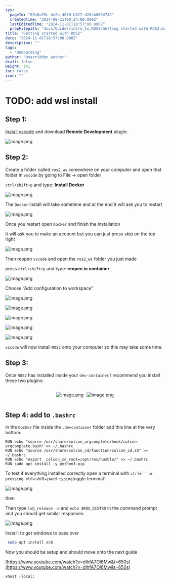 ```yaml
---
sys:
  pageId: "89e0a78c-4e2b-4070-b327-d28cb0694742"
  createdTime: "2024-08-21T00:24:00.000Z"
  lastEditedTime: "2024-11-01T18:57:00.000Z"
  propFilepath: "docs/Guides/intro_to_ROS2/Getting started with ROS2.md"
title: "Getting started with ROS2"
date: "2024-11-01T18:57:00.000Z"
description: ""
tags:
  - "Onboarding"
author: "Overridden author"
draft: false
weight: 141
toc: false
icon: ""
---
```


# TODO: add wsl install

## Step 1:

[Install vscode](https://code.visualstudio.com/download) and download **Remote Development** plugin:

![image.png](https://prod-files-secure.s3.us-west-2.amazonaws.com/d518164a-d88e-44d1-a4ee-3adb3bd8bce0/efb52993-1881-4a40-b95e-6f020334f022/image.png?X-Amz-Algorithm=AWS4-HMAC-SHA256&X-Amz-Content-Sha256=UNSIGNED-PAYLOAD&X-Amz-Credential=ASIAZI2LB466ZIE2MFB4%2F20250419%2Fus-west-2%2Fs3%2Faws4_request&X-Amz-Date=20250419T070728Z&X-Amz-Expires=3600&X-Amz-Security-Token=IQoJb3JpZ2luX2VjEP7%2F%2F%2F%2F%2F%2F%2F%2F%2F%2FwEaCXVzLXdlc3QtMiJHMEUCIQCjUvcLpWcC2THXlBrNwW9J4o%2FbpMFcsTm%2B6KnHh2aBGQIgbJ9RyEsEYjmFPeDfE9iG4DhZFgppW3uenkgsFPMpvWgqiAQIh%2F%2F%2F%2F%2F%2F%2F%2F%2F%2F%2FARAAGgw2Mzc0MjMxODM4MDUiDL7KuCHneMAidwOmlSrcA%2FHwUeg3QvF8mZdqwTu18P%2B7ggQDXM5gLer1965z%2FRfWFhdnto6FWLYTNSVKTQBbzb5CBCZqK6hpDE0QBm2YkZRkeQ1r8YiL5c%2Ba9Cv719DvSScUUwin8f0ePeBC6L%2BbHelCwpTr3LLbZZU6nlGmtIRbHkahWr%2FMfFiDVuuaIbyY%2FTBrE8r2e1PWya8f7fF85lovW59k0JVLcV98SLEbgVuVw3jE9qWqIsGo378M6kZKtz%2BaP988JRcgS1WGJxMshcY6dAKfu2%2B56CMDaR8kjosvSTF%2BnWuaztM%2FNEdZd%2FFSyELkYo1FeBwPME8NKQFM6Za83z%2FBHmzcO8P7ZsrjevBd4LIyFHC5hPaMh83NgDRZux1yOHFRcvf%2Bn5YhTnxyiQwJADvZdyXjl7dSaqJ0zGxMV4qKa5q%2BIHB0dadUf8KgHmBhusdwXkgelWa%2BoNMUq71cqPqntDWPNN%2FwvJ%2FK9IU93ySqQ04trl3HRJcmXoqHe8ACFdnyP7nOjUX3kUVsgjsUf3YnG5Vxk5x4xIsspe%2Bs%2FGDOeAmQbUkVNyuVxxFT0JEusxls1EunQTYdqdysl4L163RQi3X8NohrRDF5oIRfw%2BdJC%2B3TEKZq%2BL3FO167%2B2k7Lndqr9fhQhSHMJv8jMAGOqUBzkoEKECpqV0D5Mh5Q1VjpL878oW5orppkbHcPlH%2FQr81qUvPsCy%2BjSc5MVlj%2B2tIm3Kqnvug%2FTkMhcYInzTF2NfB8ZikxAo%2B4UcDYrTJCL%2BaPmYPqx0QCZa5Lk9df6eiku6LfrsqzAQl7ob7NzfX0%2FjRJ6qybop09t3ler62YEqKoo5%2BMzSrR7EjR3hd1IcBOClhfyg%2By6ALMf1vTJnpYlZpF03s&X-Amz-Signature=9b6a391bfc497791dcc81eec3a1a7d074baf278b95173a82ef305df5c555e1ba&X-Amz-SignedHeaders=host&x-id=GetObject)

## Step 2:

Create a folder called `ros2_ws` somewhere on your computer and open that folder in `vscode` by going to File → open folder 

`ctrl+shift+p` and type: **Install Docker**

![image.png](https://prod-files-secure.s3.us-west-2.amazonaws.com/d518164a-d88e-44d1-a4ee-3adb3bd8bce0/2269dc0e-1cd5-47ff-bceb-c04ad9b2eab0/image.png?X-Amz-Algorithm=AWS4-HMAC-SHA256&X-Amz-Content-Sha256=UNSIGNED-PAYLOAD&X-Amz-Credential=ASIAZI2LB466ZIE2MFB4%2F20250419%2Fus-west-2%2Fs3%2Faws4_request&X-Amz-Date=20250419T070728Z&X-Amz-Expires=3600&X-Amz-Security-Token=IQoJb3JpZ2luX2VjEP7%2F%2F%2F%2F%2F%2F%2F%2F%2F%2FwEaCXVzLXdlc3QtMiJHMEUCIQCjUvcLpWcC2THXlBrNwW9J4o%2FbpMFcsTm%2B6KnHh2aBGQIgbJ9RyEsEYjmFPeDfE9iG4DhZFgppW3uenkgsFPMpvWgqiAQIh%2F%2F%2F%2F%2F%2F%2F%2F%2F%2F%2FARAAGgw2Mzc0MjMxODM4MDUiDL7KuCHneMAidwOmlSrcA%2FHwUeg3QvF8mZdqwTu18P%2B7ggQDXM5gLer1965z%2FRfWFhdnto6FWLYTNSVKTQBbzb5CBCZqK6hpDE0QBm2YkZRkeQ1r8YiL5c%2Ba9Cv719DvSScUUwin8f0ePeBC6L%2BbHelCwpTr3LLbZZU6nlGmtIRbHkahWr%2FMfFiDVuuaIbyY%2FTBrE8r2e1PWya8f7fF85lovW59k0JVLcV98SLEbgVuVw3jE9qWqIsGo378M6kZKtz%2BaP988JRcgS1WGJxMshcY6dAKfu2%2B56CMDaR8kjosvSTF%2BnWuaztM%2FNEdZd%2FFSyELkYo1FeBwPME8NKQFM6Za83z%2FBHmzcO8P7ZsrjevBd4LIyFHC5hPaMh83NgDRZux1yOHFRcvf%2Bn5YhTnxyiQwJADvZdyXjl7dSaqJ0zGxMV4qKa5q%2BIHB0dadUf8KgHmBhusdwXkgelWa%2BoNMUq71cqPqntDWPNN%2FwvJ%2FK9IU93ySqQ04trl3HRJcmXoqHe8ACFdnyP7nOjUX3kUVsgjsUf3YnG5Vxk5x4xIsspe%2Bs%2FGDOeAmQbUkVNyuVxxFT0JEusxls1EunQTYdqdysl4L163RQi3X8NohrRDF5oIRfw%2BdJC%2B3TEKZq%2BL3FO167%2B2k7Lndqr9fhQhSHMJv8jMAGOqUBzkoEKECpqV0D5Mh5Q1VjpL878oW5orppkbHcPlH%2FQr81qUvPsCy%2BjSc5MVlj%2B2tIm3Kqnvug%2FTkMhcYInzTF2NfB8ZikxAo%2B4UcDYrTJCL%2BaPmYPqx0QCZa5Lk9df6eiku6LfrsqzAQl7ob7NzfX0%2FjRJ6qybop09t3ler62YEqKoo5%2BMzSrR7EjR3hd1IcBOClhfyg%2By6ALMf1vTJnpYlZpF03s&X-Amz-Signature=5e8090a30b9720b38e186afd07d219894761acefe0573aa615cad5564b42e88b&X-Amz-SignedHeaders=host&x-id=GetObject)

The `Docker` install will take sometime and at the end it will ask you to restart

![image.png](https://prod-files-secure.s3.us-west-2.amazonaws.com/d518164a-d88e-44d1-a4ee-3adb3bd8bce0/ed233f78-be33-4b1f-b89c-9c346c0e961e/image.png?X-Amz-Algorithm=AWS4-HMAC-SHA256&X-Amz-Content-Sha256=UNSIGNED-PAYLOAD&X-Amz-Credential=ASIAZI2LB466ZIE2MFB4%2F20250419%2Fus-west-2%2Fs3%2Faws4_request&X-Amz-Date=20250419T070728Z&X-Amz-Expires=3600&X-Amz-Security-Token=IQoJb3JpZ2luX2VjEP7%2F%2F%2F%2F%2F%2F%2F%2F%2F%2FwEaCXVzLXdlc3QtMiJHMEUCIQCjUvcLpWcC2THXlBrNwW9J4o%2FbpMFcsTm%2B6KnHh2aBGQIgbJ9RyEsEYjmFPeDfE9iG4DhZFgppW3uenkgsFPMpvWgqiAQIh%2F%2F%2F%2F%2F%2F%2F%2F%2F%2F%2FARAAGgw2Mzc0MjMxODM4MDUiDL7KuCHneMAidwOmlSrcA%2FHwUeg3QvF8mZdqwTu18P%2B7ggQDXM5gLer1965z%2FRfWFhdnto6FWLYTNSVKTQBbzb5CBCZqK6hpDE0QBm2YkZRkeQ1r8YiL5c%2Ba9Cv719DvSScUUwin8f0ePeBC6L%2BbHelCwpTr3LLbZZU6nlGmtIRbHkahWr%2FMfFiDVuuaIbyY%2FTBrE8r2e1PWya8f7fF85lovW59k0JVLcV98SLEbgVuVw3jE9qWqIsGo378M6kZKtz%2BaP988JRcgS1WGJxMshcY6dAKfu2%2B56CMDaR8kjosvSTF%2BnWuaztM%2FNEdZd%2FFSyELkYo1FeBwPME8NKQFM6Za83z%2FBHmzcO8P7ZsrjevBd4LIyFHC5hPaMh83NgDRZux1yOHFRcvf%2Bn5YhTnxyiQwJADvZdyXjl7dSaqJ0zGxMV4qKa5q%2BIHB0dadUf8KgHmBhusdwXkgelWa%2BoNMUq71cqPqntDWPNN%2FwvJ%2FK9IU93ySqQ04trl3HRJcmXoqHe8ACFdnyP7nOjUX3kUVsgjsUf3YnG5Vxk5x4xIsspe%2Bs%2FGDOeAmQbUkVNyuVxxFT0JEusxls1EunQTYdqdysl4L163RQi3X8NohrRDF5oIRfw%2BdJC%2B3TEKZq%2BL3FO167%2B2k7Lndqr9fhQhSHMJv8jMAGOqUBzkoEKECpqV0D5Mh5Q1VjpL878oW5orppkbHcPlH%2FQr81qUvPsCy%2BjSc5MVlj%2B2tIm3Kqnvug%2FTkMhcYInzTF2NfB8ZikxAo%2B4UcDYrTJCL%2BaPmYPqx0QCZa5Lk9df6eiku6LfrsqzAQl7ob7NzfX0%2FjRJ6qybop09t3ler62YEqKoo5%2BMzSrR7EjR3hd1IcBOClhfyg%2By6ALMf1vTJnpYlZpF03s&X-Amz-Signature=369c6b7601a9a76d03c84fe56ef8672eb652f3402a832fb4546899f83c91987e&X-Amz-SignedHeaders=host&x-id=GetObject)

Once you restart open `Docker` and finish the installation

It will ask you to make an account but you can just press skip on the top right

![image.png](https://prod-files-secure.s3.us-west-2.amazonaws.com/d518164a-d88e-44d1-a4ee-3adb3bd8bce0/21010ad9-1659-4fd9-9f59-9932a09b2a3d/image.png?X-Amz-Algorithm=AWS4-HMAC-SHA256&X-Amz-Content-Sha256=UNSIGNED-PAYLOAD&X-Amz-Credential=ASIAZI2LB466ZIE2MFB4%2F20250419%2Fus-west-2%2Fs3%2Faws4_request&X-Amz-Date=20250419T070728Z&X-Amz-Expires=3600&X-Amz-Security-Token=IQoJb3JpZ2luX2VjEP7%2F%2F%2F%2F%2F%2F%2F%2F%2F%2FwEaCXVzLXdlc3QtMiJHMEUCIQCjUvcLpWcC2THXlBrNwW9J4o%2FbpMFcsTm%2B6KnHh2aBGQIgbJ9RyEsEYjmFPeDfE9iG4DhZFgppW3uenkgsFPMpvWgqiAQIh%2F%2F%2F%2F%2F%2F%2F%2F%2F%2F%2FARAAGgw2Mzc0MjMxODM4MDUiDL7KuCHneMAidwOmlSrcA%2FHwUeg3QvF8mZdqwTu18P%2B7ggQDXM5gLer1965z%2FRfWFhdnto6FWLYTNSVKTQBbzb5CBCZqK6hpDE0QBm2YkZRkeQ1r8YiL5c%2Ba9Cv719DvSScUUwin8f0ePeBC6L%2BbHelCwpTr3LLbZZU6nlGmtIRbHkahWr%2FMfFiDVuuaIbyY%2FTBrE8r2e1PWya8f7fF85lovW59k0JVLcV98SLEbgVuVw3jE9qWqIsGo378M6kZKtz%2BaP988JRcgS1WGJxMshcY6dAKfu2%2B56CMDaR8kjosvSTF%2BnWuaztM%2FNEdZd%2FFSyELkYo1FeBwPME8NKQFM6Za83z%2FBHmzcO8P7ZsrjevBd4LIyFHC5hPaMh83NgDRZux1yOHFRcvf%2Bn5YhTnxyiQwJADvZdyXjl7dSaqJ0zGxMV4qKa5q%2BIHB0dadUf8KgHmBhusdwXkgelWa%2BoNMUq71cqPqntDWPNN%2FwvJ%2FK9IU93ySqQ04trl3HRJcmXoqHe8ACFdnyP7nOjUX3kUVsgjsUf3YnG5Vxk5x4xIsspe%2Bs%2FGDOeAmQbUkVNyuVxxFT0JEusxls1EunQTYdqdysl4L163RQi3X8NohrRDF5oIRfw%2BdJC%2B3TEKZq%2BL3FO167%2B2k7Lndqr9fhQhSHMJv8jMAGOqUBzkoEKECpqV0D5Mh5Q1VjpL878oW5orppkbHcPlH%2FQr81qUvPsCy%2BjSc5MVlj%2B2tIm3Kqnvug%2FTkMhcYInzTF2NfB8ZikxAo%2B4UcDYrTJCL%2BaPmYPqx0QCZa5Lk9df6eiku6LfrsqzAQl7ob7NzfX0%2FjRJ6qybop09t3ler62YEqKoo5%2BMzSrR7EjR3hd1IcBOClhfyg%2By6ALMf1vTJnpYlZpF03s&X-Amz-Signature=c58799e9dcc9b6c425a5a3d7ced7dd26b3b9b9c9784b9c1d70b6ef88a9e267eb&X-Amz-SignedHeaders=host&x-id=GetObject)

Then reopen `vscode` and open the `ros2_ws` folder you just made

press `ctrl+shift+p` and type: **reopen in container**

![image.png](https://prod-files-secure.s3.us-west-2.amazonaws.com/d518164a-d88e-44d1-a4ee-3adb3bd8bce0/4e93b8c2-41ad-488c-8095-c74205196118/image.png?X-Amz-Algorithm=AWS4-HMAC-SHA256&X-Amz-Content-Sha256=UNSIGNED-PAYLOAD&X-Amz-Credential=ASIAZI2LB466ZIE2MFB4%2F20250419%2Fus-west-2%2Fs3%2Faws4_request&X-Amz-Date=20250419T070728Z&X-Amz-Expires=3600&X-Amz-Security-Token=IQoJb3JpZ2luX2VjEP7%2F%2F%2F%2F%2F%2F%2F%2F%2F%2FwEaCXVzLXdlc3QtMiJHMEUCIQCjUvcLpWcC2THXlBrNwW9J4o%2FbpMFcsTm%2B6KnHh2aBGQIgbJ9RyEsEYjmFPeDfE9iG4DhZFgppW3uenkgsFPMpvWgqiAQIh%2F%2F%2F%2F%2F%2F%2F%2F%2F%2F%2FARAAGgw2Mzc0MjMxODM4MDUiDL7KuCHneMAidwOmlSrcA%2FHwUeg3QvF8mZdqwTu18P%2B7ggQDXM5gLer1965z%2FRfWFhdnto6FWLYTNSVKTQBbzb5CBCZqK6hpDE0QBm2YkZRkeQ1r8YiL5c%2Ba9Cv719DvSScUUwin8f0ePeBC6L%2BbHelCwpTr3LLbZZU6nlGmtIRbHkahWr%2FMfFiDVuuaIbyY%2FTBrE8r2e1PWya8f7fF85lovW59k0JVLcV98SLEbgVuVw3jE9qWqIsGo378M6kZKtz%2BaP988JRcgS1WGJxMshcY6dAKfu2%2B56CMDaR8kjosvSTF%2BnWuaztM%2FNEdZd%2FFSyELkYo1FeBwPME8NKQFM6Za83z%2FBHmzcO8P7ZsrjevBd4LIyFHC5hPaMh83NgDRZux1yOHFRcvf%2Bn5YhTnxyiQwJADvZdyXjl7dSaqJ0zGxMV4qKa5q%2BIHB0dadUf8KgHmBhusdwXkgelWa%2BoNMUq71cqPqntDWPNN%2FwvJ%2FK9IU93ySqQ04trl3HRJcmXoqHe8ACFdnyP7nOjUX3kUVsgjsUf3YnG5Vxk5x4xIsspe%2Bs%2FGDOeAmQbUkVNyuVxxFT0JEusxls1EunQTYdqdysl4L163RQi3X8NohrRDF5oIRfw%2BdJC%2B3TEKZq%2BL3FO167%2B2k7Lndqr9fhQhSHMJv8jMAGOqUBzkoEKECpqV0D5Mh5Q1VjpL878oW5orppkbHcPlH%2FQr81qUvPsCy%2BjSc5MVlj%2B2tIm3Kqnvug%2FTkMhcYInzTF2NfB8ZikxAo%2B4UcDYrTJCL%2BaPmYPqx0QCZa5Lk9df6eiku6LfrsqzAQl7ob7NzfX0%2FjRJ6qybop09t3ler62YEqKoo5%2BMzSrR7EjR3hd1IcBOClhfyg%2By6ALMf1vTJnpYlZpF03s&X-Amz-Signature=7ea0f32b5d773ba9d3d1fe947e66e9f36809c19f476234c89dd740dd983cbb40&X-Amz-SignedHeaders=host&x-id=GetObject)

Choose “Add configuration to workspace”

![image.png](https://prod-files-secure.s3.us-west-2.amazonaws.com/d518164a-d88e-44d1-a4ee-3adb3bd8bce0/9560b282-5060-4989-ba37-97e7b2c22476/image.png?X-Amz-Algorithm=AWS4-HMAC-SHA256&X-Amz-Content-Sha256=UNSIGNED-PAYLOAD&X-Amz-Credential=ASIAZI2LB466ZIE2MFB4%2F20250419%2Fus-west-2%2Fs3%2Faws4_request&X-Amz-Date=20250419T070728Z&X-Amz-Expires=3600&X-Amz-Security-Token=IQoJb3JpZ2luX2VjEP7%2F%2F%2F%2F%2F%2F%2F%2F%2F%2FwEaCXVzLXdlc3QtMiJHMEUCIQCjUvcLpWcC2THXlBrNwW9J4o%2FbpMFcsTm%2B6KnHh2aBGQIgbJ9RyEsEYjmFPeDfE9iG4DhZFgppW3uenkgsFPMpvWgqiAQIh%2F%2F%2F%2F%2F%2F%2F%2F%2F%2F%2FARAAGgw2Mzc0MjMxODM4MDUiDL7KuCHneMAidwOmlSrcA%2FHwUeg3QvF8mZdqwTu18P%2B7ggQDXM5gLer1965z%2FRfWFhdnto6FWLYTNSVKTQBbzb5CBCZqK6hpDE0QBm2YkZRkeQ1r8YiL5c%2Ba9Cv719DvSScUUwin8f0ePeBC6L%2BbHelCwpTr3LLbZZU6nlGmtIRbHkahWr%2FMfFiDVuuaIbyY%2FTBrE8r2e1PWya8f7fF85lovW59k0JVLcV98SLEbgVuVw3jE9qWqIsGo378M6kZKtz%2BaP988JRcgS1WGJxMshcY6dAKfu2%2B56CMDaR8kjosvSTF%2BnWuaztM%2FNEdZd%2FFSyELkYo1FeBwPME8NKQFM6Za83z%2FBHmzcO8P7ZsrjevBd4LIyFHC5hPaMh83NgDRZux1yOHFRcvf%2Bn5YhTnxyiQwJADvZdyXjl7dSaqJ0zGxMV4qKa5q%2BIHB0dadUf8KgHmBhusdwXkgelWa%2BoNMUq71cqPqntDWPNN%2FwvJ%2FK9IU93ySqQ04trl3HRJcmXoqHe8ACFdnyP7nOjUX3kUVsgjsUf3YnG5Vxk5x4xIsspe%2Bs%2FGDOeAmQbUkVNyuVxxFT0JEusxls1EunQTYdqdysl4L163RQi3X8NohrRDF5oIRfw%2BdJC%2B3TEKZq%2BL3FO167%2B2k7Lndqr9fhQhSHMJv8jMAGOqUBzkoEKECpqV0D5Mh5Q1VjpL878oW5orppkbHcPlH%2FQr81qUvPsCy%2BjSc5MVlj%2B2tIm3Kqnvug%2FTkMhcYInzTF2NfB8ZikxAo%2B4UcDYrTJCL%2BaPmYPqx0QCZa5Lk9df6eiku6LfrsqzAQl7ob7NzfX0%2FjRJ6qybop09t3ler62YEqKoo5%2BMzSrR7EjR3hd1IcBOClhfyg%2By6ALMf1vTJnpYlZpF03s&X-Amz-Signature=fee3a0831785d42c2252fa1c3b9cb96bc0b713d9875f5a30f5cde247739c9831&X-Amz-SignedHeaders=host&x-id=GetObject)

![image.png](https://prod-files-secure.s3.us-west-2.amazonaws.com/d518164a-d88e-44d1-a4ee-3adb3bd8bce0/2ee63f81-886b-48e8-a553-dc6e5eac99e4/image.png?X-Amz-Algorithm=AWS4-HMAC-SHA256&X-Amz-Content-Sha256=UNSIGNED-PAYLOAD&X-Amz-Credential=ASIAZI2LB466ZIE2MFB4%2F20250419%2Fus-west-2%2Fs3%2Faws4_request&X-Amz-Date=20250419T070728Z&X-Amz-Expires=3600&X-Amz-Security-Token=IQoJb3JpZ2luX2VjEP7%2F%2F%2F%2F%2F%2F%2F%2F%2F%2FwEaCXVzLXdlc3QtMiJHMEUCIQCjUvcLpWcC2THXlBrNwW9J4o%2FbpMFcsTm%2B6KnHh2aBGQIgbJ9RyEsEYjmFPeDfE9iG4DhZFgppW3uenkgsFPMpvWgqiAQIh%2F%2F%2F%2F%2F%2F%2F%2F%2F%2F%2FARAAGgw2Mzc0MjMxODM4MDUiDL7KuCHneMAidwOmlSrcA%2FHwUeg3QvF8mZdqwTu18P%2B7ggQDXM5gLer1965z%2FRfWFhdnto6FWLYTNSVKTQBbzb5CBCZqK6hpDE0QBm2YkZRkeQ1r8YiL5c%2Ba9Cv719DvSScUUwin8f0ePeBC6L%2BbHelCwpTr3LLbZZU6nlGmtIRbHkahWr%2FMfFiDVuuaIbyY%2FTBrE8r2e1PWya8f7fF85lovW59k0JVLcV98SLEbgVuVw3jE9qWqIsGo378M6kZKtz%2BaP988JRcgS1WGJxMshcY6dAKfu2%2B56CMDaR8kjosvSTF%2BnWuaztM%2FNEdZd%2FFSyELkYo1FeBwPME8NKQFM6Za83z%2FBHmzcO8P7ZsrjevBd4LIyFHC5hPaMh83NgDRZux1yOHFRcvf%2Bn5YhTnxyiQwJADvZdyXjl7dSaqJ0zGxMV4qKa5q%2BIHB0dadUf8KgHmBhusdwXkgelWa%2BoNMUq71cqPqntDWPNN%2FwvJ%2FK9IU93ySqQ04trl3HRJcmXoqHe8ACFdnyP7nOjUX3kUVsgjsUf3YnG5Vxk5x4xIsspe%2Bs%2FGDOeAmQbUkVNyuVxxFT0JEusxls1EunQTYdqdysl4L163RQi3X8NohrRDF5oIRfw%2BdJC%2B3TEKZq%2BL3FO167%2B2k7Lndqr9fhQhSHMJv8jMAGOqUBzkoEKECpqV0D5Mh5Q1VjpL878oW5orppkbHcPlH%2FQr81qUvPsCy%2BjSc5MVlj%2B2tIm3Kqnvug%2FTkMhcYInzTF2NfB8ZikxAo%2B4UcDYrTJCL%2BaPmYPqx0QCZa5Lk9df6eiku6LfrsqzAQl7ob7NzfX0%2FjRJ6qybop09t3ler62YEqKoo5%2BMzSrR7EjR3hd1IcBOClhfyg%2By6ALMf1vTJnpYlZpF03s&X-Amz-Signature=fe49420b4707f2770cdc9b58e2d9e323cc8241c98b8c497ea46e9598c74b6964&X-Amz-SignedHeaders=host&x-id=GetObject)

![image.png](https://prod-files-secure.s3.us-west-2.amazonaws.com/d518164a-d88e-44d1-a4ee-3adb3bd8bce0/ae1580b2-b048-407e-aed9-b584224a7a04/image.png?X-Amz-Algorithm=AWS4-HMAC-SHA256&X-Amz-Content-Sha256=UNSIGNED-PAYLOAD&X-Amz-Credential=ASIAZI2LB466ZIE2MFB4%2F20250419%2Fus-west-2%2Fs3%2Faws4_request&X-Amz-Date=20250419T070728Z&X-Amz-Expires=3600&X-Amz-Security-Token=IQoJb3JpZ2luX2VjEP7%2F%2F%2F%2F%2F%2F%2F%2F%2F%2FwEaCXVzLXdlc3QtMiJHMEUCIQCjUvcLpWcC2THXlBrNwW9J4o%2FbpMFcsTm%2B6KnHh2aBGQIgbJ9RyEsEYjmFPeDfE9iG4DhZFgppW3uenkgsFPMpvWgqiAQIh%2F%2F%2F%2F%2F%2F%2F%2F%2F%2F%2FARAAGgw2Mzc0MjMxODM4MDUiDL7KuCHneMAidwOmlSrcA%2FHwUeg3QvF8mZdqwTu18P%2B7ggQDXM5gLer1965z%2FRfWFhdnto6FWLYTNSVKTQBbzb5CBCZqK6hpDE0QBm2YkZRkeQ1r8YiL5c%2Ba9Cv719DvSScUUwin8f0ePeBC6L%2BbHelCwpTr3LLbZZU6nlGmtIRbHkahWr%2FMfFiDVuuaIbyY%2FTBrE8r2e1PWya8f7fF85lovW59k0JVLcV98SLEbgVuVw3jE9qWqIsGo378M6kZKtz%2BaP988JRcgS1WGJxMshcY6dAKfu2%2B56CMDaR8kjosvSTF%2BnWuaztM%2FNEdZd%2FFSyELkYo1FeBwPME8NKQFM6Za83z%2FBHmzcO8P7ZsrjevBd4LIyFHC5hPaMh83NgDRZux1yOHFRcvf%2Bn5YhTnxyiQwJADvZdyXjl7dSaqJ0zGxMV4qKa5q%2BIHB0dadUf8KgHmBhusdwXkgelWa%2BoNMUq71cqPqntDWPNN%2FwvJ%2FK9IU93ySqQ04trl3HRJcmXoqHe8ACFdnyP7nOjUX3kUVsgjsUf3YnG5Vxk5x4xIsspe%2Bs%2FGDOeAmQbUkVNyuVxxFT0JEusxls1EunQTYdqdysl4L163RQi3X8NohrRDF5oIRfw%2BdJC%2B3TEKZq%2BL3FO167%2B2k7Lndqr9fhQhSHMJv8jMAGOqUBzkoEKECpqV0D5Mh5Q1VjpL878oW5orppkbHcPlH%2FQr81qUvPsCy%2BjSc5MVlj%2B2tIm3Kqnvug%2FTkMhcYInzTF2NfB8ZikxAo%2B4UcDYrTJCL%2BaPmYPqx0QCZa5Lk9df6eiku6LfrsqzAQl7ob7NzfX0%2FjRJ6qybop09t3ler62YEqKoo5%2BMzSrR7EjR3hd1IcBOClhfyg%2By6ALMf1vTJnpYlZpF03s&X-Amz-Signature=9496023c2fbe6457ae17dea354986ef7e040876819da722c88b16336d0576fe8&X-Amz-SignedHeaders=host&x-id=GetObject)

![image.png](https://prod-files-secure.s3.us-west-2.amazonaws.com/d518164a-d88e-44d1-a4ee-3adb3bd8bce0/53255b28-f75e-430f-b9e3-c0ac8577e42b/image.png?X-Amz-Algorithm=AWS4-HMAC-SHA256&X-Amz-Content-Sha256=UNSIGNED-PAYLOAD&X-Amz-Credential=ASIAZI2LB466ZIE2MFB4%2F20250419%2Fus-west-2%2Fs3%2Faws4_request&X-Amz-Date=20250419T070728Z&X-Amz-Expires=3600&X-Amz-Security-Token=IQoJb3JpZ2luX2VjEP7%2F%2F%2F%2F%2F%2F%2F%2F%2F%2FwEaCXVzLXdlc3QtMiJHMEUCIQCjUvcLpWcC2THXlBrNwW9J4o%2FbpMFcsTm%2B6KnHh2aBGQIgbJ9RyEsEYjmFPeDfE9iG4DhZFgppW3uenkgsFPMpvWgqiAQIh%2F%2F%2F%2F%2F%2F%2F%2F%2F%2F%2FARAAGgw2Mzc0MjMxODM4MDUiDL7KuCHneMAidwOmlSrcA%2FHwUeg3QvF8mZdqwTu18P%2B7ggQDXM5gLer1965z%2FRfWFhdnto6FWLYTNSVKTQBbzb5CBCZqK6hpDE0QBm2YkZRkeQ1r8YiL5c%2Ba9Cv719DvSScUUwin8f0ePeBC6L%2BbHelCwpTr3LLbZZU6nlGmtIRbHkahWr%2FMfFiDVuuaIbyY%2FTBrE8r2e1PWya8f7fF85lovW59k0JVLcV98SLEbgVuVw3jE9qWqIsGo378M6kZKtz%2BaP988JRcgS1WGJxMshcY6dAKfu2%2B56CMDaR8kjosvSTF%2BnWuaztM%2FNEdZd%2FFSyELkYo1FeBwPME8NKQFM6Za83z%2FBHmzcO8P7ZsrjevBd4LIyFHC5hPaMh83NgDRZux1yOHFRcvf%2Bn5YhTnxyiQwJADvZdyXjl7dSaqJ0zGxMV4qKa5q%2BIHB0dadUf8KgHmBhusdwXkgelWa%2BoNMUq71cqPqntDWPNN%2FwvJ%2FK9IU93ySqQ04trl3HRJcmXoqHe8ACFdnyP7nOjUX3kUVsgjsUf3YnG5Vxk5x4xIsspe%2Bs%2FGDOeAmQbUkVNyuVxxFT0JEusxls1EunQTYdqdysl4L163RQi3X8NohrRDF5oIRfw%2BdJC%2B3TEKZq%2BL3FO167%2B2k7Lndqr9fhQhSHMJv8jMAGOqUBzkoEKECpqV0D5Mh5Q1VjpL878oW5orppkbHcPlH%2FQr81qUvPsCy%2BjSc5MVlj%2B2tIm3Kqnvug%2FTkMhcYInzTF2NfB8ZikxAo%2B4UcDYrTJCL%2BaPmYPqx0QCZa5Lk9df6eiku6LfrsqzAQl7ob7NzfX0%2FjRJ6qybop09t3ler62YEqKoo5%2BMzSrR7EjR3hd1IcBOClhfyg%2By6ALMf1vTJnpYlZpF03s&X-Amz-Signature=581ac6cb4de5804efb793f208feb3d47ba11838f4eadd76b1347ed4d8ecb98d6&X-Amz-SignedHeaders=host&x-id=GetObject)

![image.png](https://prod-files-secure.s3.us-west-2.amazonaws.com/d518164a-d88e-44d1-a4ee-3adb3bd8bce0/7c562767-5af9-4ffb-97d1-327bcdf4ee00/image.png?X-Amz-Algorithm=AWS4-HMAC-SHA256&X-Amz-Content-Sha256=UNSIGNED-PAYLOAD&X-Amz-Credential=ASIAZI2LB466ZIE2MFB4%2F20250419%2Fus-west-2%2Fs3%2Faws4_request&X-Amz-Date=20250419T070728Z&X-Amz-Expires=3600&X-Amz-Security-Token=IQoJb3JpZ2luX2VjEP7%2F%2F%2F%2F%2F%2F%2F%2F%2F%2FwEaCXVzLXdlc3QtMiJHMEUCIQCjUvcLpWcC2THXlBrNwW9J4o%2FbpMFcsTm%2B6KnHh2aBGQIgbJ9RyEsEYjmFPeDfE9iG4DhZFgppW3uenkgsFPMpvWgqiAQIh%2F%2F%2F%2F%2F%2F%2F%2F%2F%2F%2FARAAGgw2Mzc0MjMxODM4MDUiDL7KuCHneMAidwOmlSrcA%2FHwUeg3QvF8mZdqwTu18P%2B7ggQDXM5gLer1965z%2FRfWFhdnto6FWLYTNSVKTQBbzb5CBCZqK6hpDE0QBm2YkZRkeQ1r8YiL5c%2Ba9Cv719DvSScUUwin8f0ePeBC6L%2BbHelCwpTr3LLbZZU6nlGmtIRbHkahWr%2FMfFiDVuuaIbyY%2FTBrE8r2e1PWya8f7fF85lovW59k0JVLcV98SLEbgVuVw3jE9qWqIsGo378M6kZKtz%2BaP988JRcgS1WGJxMshcY6dAKfu2%2B56CMDaR8kjosvSTF%2BnWuaztM%2FNEdZd%2FFSyELkYo1FeBwPME8NKQFM6Za83z%2FBHmzcO8P7ZsrjevBd4LIyFHC5hPaMh83NgDRZux1yOHFRcvf%2Bn5YhTnxyiQwJADvZdyXjl7dSaqJ0zGxMV4qKa5q%2BIHB0dadUf8KgHmBhusdwXkgelWa%2BoNMUq71cqPqntDWPNN%2FwvJ%2FK9IU93ySqQ04trl3HRJcmXoqHe8ACFdnyP7nOjUX3kUVsgjsUf3YnG5Vxk5x4xIsspe%2Bs%2FGDOeAmQbUkVNyuVxxFT0JEusxls1EunQTYdqdysl4L163RQi3X8NohrRDF5oIRfw%2BdJC%2B3TEKZq%2BL3FO167%2B2k7Lndqr9fhQhSHMJv8jMAGOqUBzkoEKECpqV0D5Mh5Q1VjpL878oW5orppkbHcPlH%2FQr81qUvPsCy%2BjSc5MVlj%2B2tIm3Kqnvug%2FTkMhcYInzTF2NfB8ZikxAo%2B4UcDYrTJCL%2BaPmYPqx0QCZa5Lk9df6eiku6LfrsqzAQl7ob7NzfX0%2FjRJ6qybop09t3ler62YEqKoo5%2BMzSrR7EjR3hd1IcBOClhfyg%2By6ALMf1vTJnpYlZpF03s&X-Amz-Signature=c037a3d207f37f8fac67147ec0069a6e7318e5be2c5adaa4afc7f5881f85d854&X-Amz-SignedHeaders=host&x-id=GetObject)

`vscode` will now install `ROS2` onto your computer so this may take some time.

## Step 3:

Once `ROS2` has installed inside your `dev-container` I recommend you install these two plugins:

<div style="display: flex;flex-direction: row; column-gap:10px; max-width: 630px;justify-content: center;">
<div>

![image.png](https://prod-files-secure.s3.us-west-2.amazonaws.com/d518164a-d88e-44d1-a4ee-3adb3bd8bce0/3fc3d550-5a54-4ba1-ba6b-faa01cdb7369/image.png?X-Amz-Algorithm=AWS4-HMAC-SHA256&X-Amz-Content-Sha256=UNSIGNED-PAYLOAD&X-Amz-Credential=ASIAZI2LB466W6A54UVO%2F20250419%2Fus-west-2%2Fs3%2Faws4_request&X-Amz-Date=20250419T070732Z&X-Amz-Expires=3600&X-Amz-Security-Token=IQoJb3JpZ2luX2VjEP7%2F%2F%2F%2F%2F%2F%2F%2F%2F%2FwEaCXVzLXdlc3QtMiJGMEQCIFIfAvIikpYJ%2FNTcv5yywUKjfmN1pPS9oMJ9neY8uq%2BfAiArkAATLbEZCiSyEtWJvmTNoaawG4caFSK1q6kubpcU9CqIBAiH%2F%2F%2F%2F%2F%2F%2F%2F%2F%2F8BEAAaDDYzNzQyMzE4MzgwNSIMKU03daLkD89KF9dhKtwDcAQFIX4%2FwriGlK6sfWMHqzmYjMJytRKZvr22pAztSDz2aKfDW7XnaXj9fVN4bo8r3zTcvZkjizhRsyQndXLEd5s2DsUBn%2FAI9gNv1hC4n6uuaFu6FhiQ%2F%2FruV2560Lv0%2F7OTrXLePTctmrsEIMzAE5AzwUW8hFxCeFHvHrtD%2F42hw%2Ft85n82bnVN1zFcQNQwjho4KzkzEt0gYudSJ6VJyTD8eYK%2BO2f8mdjtst4yGgIgGZB9sqyMAYVXVqp%2Bk43pHRGCeEDp0uNF3K%2BobGFveG%2BWbbgScMVuZR4K%2BLVE7oxYAMzEiWqWrlaPIdfcdWT6MvevQAeLeuCFOsj8KoOfg13qbj2WzL0EHHG0Qe4kOEkTuG2ihDk4crlzzWEB7GLCKSx6Mxd9P5AUqjxFSsC1W3v66m9%2BgjaM0j54FOdM0LJhb45V3hDny9DmoNlLMg%2BuoqHctvuSfLEXgxtGTtmEv%2BXIrhNqFJFAHJUPPfFuIlGV5rhQJjGk%2FVJ52aWTlNIfXrzkCuolH7mA9Mdxj3Lngep5iFA4IEZmGnzj%2BwXIZq04vn1nCoMPjw1ve%2BS6ZRoQ8Vev5n5tTkXOrjIC0yk1H43ckpD24VFuvhIAqY%2FkR2Xr6YQLQUQmhrpX%2FX8w6vuMwAY6pgHIyXnMP663k5ZTDeWRRo%2BZX%2FqjfuTbLQWbDo1E2cq9p9SU7KlxB5gVcCAt76avWhHHVuOwHnSQAtD6gRxe808%2F0XsoiesivRItk9xJLXNLRWt2ozJyqQnBrcnTyQF45Bk6sPPTu6LVOk0glwXJIS3G%2BIhapTsawap%2Ff4xsHP7PyN9Gexz%2BXcblWcrB0JUKPEanm3gt5JIwBr9KjQacuJBVlw6cu91e&X-Amz-Signature=d307fc6cdd0cf09d2627d95e6ec3cae8d19a4d864f1f318235a3d6c93324467c&X-Amz-SignedHeaders=host&x-id=GetObject)

</div>
<div>

![image.png](https://prod-files-secure.s3.us-west-2.amazonaws.com/d518164a-d88e-44d1-a4ee-3adb3bd8bce0/d994cc66-13c2-4093-a5a3-f84cf4601a82/image.png?X-Amz-Algorithm=AWS4-HMAC-SHA256&X-Amz-Content-Sha256=UNSIGNED-PAYLOAD&X-Amz-Credential=ASIAZI2LB4663FH262WZ%2F20250419%2Fus-west-2%2Fs3%2Faws4_request&X-Amz-Date=20250419T070732Z&X-Amz-Expires=3600&X-Amz-Security-Token=IQoJb3JpZ2luX2VjEP7%2F%2F%2F%2F%2F%2F%2F%2F%2F%2FwEaCXVzLXdlc3QtMiJHMEUCIQDipzCodSs6%2FEIef3sF3s8dDNt7XDW9KGsGW%2BsYPIysKgIgIEzhKLDN0Or9KCrSHLa0gZ7v873Yv76DBd2dfp8nPSUqiAQIh%2F%2F%2F%2F%2F%2F%2F%2F%2F%2F%2FARAAGgw2Mzc0MjMxODM4MDUiDHZL4cArvxXnARRH3ircA%2F9VhT1J8iy1BGrFMCldjURSXDo9WCps3K5SB3C5dQozYB1tHMbSRPd3ZH0Bw9Kg0dLtFgcZvRqFOiOqNt69cyxFjcpYBFF40BFfoJluTKGo4i3XDJJpkuBmAxobdR9yuooFelfzmS%2B1j0Up5fKxaIJ8WwgTeRyYESoxA4JL%2F%2F2tsP7G57Id%2BOQfwX7DipYvQRjmP172D20kn6R4X2gyCi4YK3D8IlpnpNT1I7RgeYA58lf8q7gGxPuqR5G%2BZZaD6rUYUIy0O4QInqMwcPRSyln8MX0CzPf4r1c%2FhiIzDGxylmitUaY0iblHzBsvaE8DClhV0nDI4Me9orE%2Bp%2Buk19aLDUik7SvpiWJ%2BtMl2Fbcdnrv2vOEYMIl%2FHoOYHxWmuq0FcY0p2bZEvfgLhPeOG7akjgJNNX8oJE3flAnlmpUQaIKD3jTxi1m1u98PAxtuESv5zdePJCaLuff3Z8enN72DHYr7%2FoUccGk9a9BenClwnGMJCDsI6f1PokmnfsXrd1Hlo3n9dUwD0a%2BM3m%2Fl4PlbLXcFHCthDsHMebCMlW4sUs%2F%2BAqnj93GyFgHAEfmYkRb1toTWiMhZXD%2FvzeI8N%2BVN8U%2FcIUz2V%2FtwCbx1A1hT0Uh7w%2Fdoy97UbnvfMPz7jMAGOqUBzOO11EtJY%2BLifnFFUGZialkJiCjszBScc51ZN1NpZ%2F0iofvTmgoEQdisnPPBQrBujwdveeomf9sgc8EYHwN1wdjldJwV0nliQrjb5gOuZGR5ZmTgAQIBG%2FAdiZ9U68Kz2Foon51IVfSal7kDXGZKudbQAvTKX27s9aaC%2FaUlcrPDD%2Bob5HPY2HYccBuAgb1PoM2JlH5A4n4eYVLwtMrlxPbO62%2FV&X-Amz-Signature=b221d4a170e3189d2f9860e82416eb862ef25699282c8a36bcc525926a0056b5&X-Amz-SignedHeaders=host&x-id=GetObject)

</div>
</div>

## Step 4: add to `.bashrc`

In the `Docker` file inside the `.devcontainer` folder add this line at the very bottom: 

```docker
RUN echo "source /usr/share/colcon_argcomplete/hook/colcon-argcomplete.bash" >> ~/.bashrc
RUN echo "source /usr/share/colcon_cd/function/colcon_cd.sh" >> ~/.bashrc
RUN echo "export _colcon_cd_root=/opt/ros/humble/" >> ~/.bashrc
RUN sudo apt install -y python3-pip 
```

To test if everything installed correctly open a terminal with `ctrl+`` or pressing `ctrl+shift+p` and typing `toggle terminal`:

![image.png](https://prod-files-secure.s3.us-west-2.amazonaws.com/d518164a-d88e-44d1-a4ee-3adb3bd8bce0/6a4943d8-b04e-4c02-9a58-775f3384d1a5/image.png?X-Amz-Algorithm=AWS4-HMAC-SHA256&X-Amz-Content-Sha256=UNSIGNED-PAYLOAD&X-Amz-Credential=ASIAZI2LB466ZIE2MFB4%2F20250419%2Fus-west-2%2Fs3%2Faws4_request&X-Amz-Date=20250419T070728Z&X-Amz-Expires=3600&X-Amz-Security-Token=IQoJb3JpZ2luX2VjEP7%2F%2F%2F%2F%2F%2F%2F%2F%2F%2FwEaCXVzLXdlc3QtMiJHMEUCIQCjUvcLpWcC2THXlBrNwW9J4o%2FbpMFcsTm%2B6KnHh2aBGQIgbJ9RyEsEYjmFPeDfE9iG4DhZFgppW3uenkgsFPMpvWgqiAQIh%2F%2F%2F%2F%2F%2F%2F%2F%2F%2F%2FARAAGgw2Mzc0MjMxODM4MDUiDL7KuCHneMAidwOmlSrcA%2FHwUeg3QvF8mZdqwTu18P%2B7ggQDXM5gLer1965z%2FRfWFhdnto6FWLYTNSVKTQBbzb5CBCZqK6hpDE0QBm2YkZRkeQ1r8YiL5c%2Ba9Cv719DvSScUUwin8f0ePeBC6L%2BbHelCwpTr3LLbZZU6nlGmtIRbHkahWr%2FMfFiDVuuaIbyY%2FTBrE8r2e1PWya8f7fF85lovW59k0JVLcV98SLEbgVuVw3jE9qWqIsGo378M6kZKtz%2BaP988JRcgS1WGJxMshcY6dAKfu2%2B56CMDaR8kjosvSTF%2BnWuaztM%2FNEdZd%2FFSyELkYo1FeBwPME8NKQFM6Za83z%2FBHmzcO8P7ZsrjevBd4LIyFHC5hPaMh83NgDRZux1yOHFRcvf%2Bn5YhTnxyiQwJADvZdyXjl7dSaqJ0zGxMV4qKa5q%2BIHB0dadUf8KgHmBhusdwXkgelWa%2BoNMUq71cqPqntDWPNN%2FwvJ%2FK9IU93ySqQ04trl3HRJcmXoqHe8ACFdnyP7nOjUX3kUVsgjsUf3YnG5Vxk5x4xIsspe%2Bs%2FGDOeAmQbUkVNyuVxxFT0JEusxls1EunQTYdqdysl4L163RQi3X8NohrRDF5oIRfw%2BdJC%2B3TEKZq%2BL3FO167%2B2k7Lndqr9fhQhSHMJv8jMAGOqUBzkoEKECpqV0D5Mh5Q1VjpL878oW5orppkbHcPlH%2FQr81qUvPsCy%2BjSc5MVlj%2B2tIm3Kqnvug%2FTkMhcYInzTF2NfB8ZikxAo%2B4UcDYrTJCL%2BaPmYPqx0QCZa5Lk9df6eiku6LfrsqzAQl7ob7NzfX0%2FjRJ6qybop09t3ler62YEqKoo5%2BMzSrR7EjR3hd1IcBOClhfyg%2By6ALMf1vTJnpYlZpF03s&X-Amz-Signature=d367e420f1d0381ccc8074cd2e48de8caa72d1de36fadcf28995c2060ac9082e&X-Amz-SignedHeaders=host&x-id=GetObject)

then 

Then type `lsb_release -a` and `echo $ROS_DISTRO` in the command prompt and you should get similar responses:

![image.png](https://prod-files-secure.s3.us-west-2.amazonaws.com/d518164a-d88e-44d1-a4ee-3adb3bd8bce0/3e635dec-a805-4e85-8b9e-d000e5b71a4e/image.png?X-Amz-Algorithm=AWS4-HMAC-SHA256&X-Amz-Content-Sha256=UNSIGNED-PAYLOAD&X-Amz-Credential=ASIAZI2LB466ZIE2MFB4%2F20250419%2Fus-west-2%2Fs3%2Faws4_request&X-Amz-Date=20250419T070728Z&X-Amz-Expires=3600&X-Amz-Security-Token=IQoJb3JpZ2luX2VjEP7%2F%2F%2F%2F%2F%2F%2F%2F%2F%2FwEaCXVzLXdlc3QtMiJHMEUCIQCjUvcLpWcC2THXlBrNwW9J4o%2FbpMFcsTm%2B6KnHh2aBGQIgbJ9RyEsEYjmFPeDfE9iG4DhZFgppW3uenkgsFPMpvWgqiAQIh%2F%2F%2F%2F%2F%2F%2F%2F%2F%2F%2FARAAGgw2Mzc0MjMxODM4MDUiDL7KuCHneMAidwOmlSrcA%2FHwUeg3QvF8mZdqwTu18P%2B7ggQDXM5gLer1965z%2FRfWFhdnto6FWLYTNSVKTQBbzb5CBCZqK6hpDE0QBm2YkZRkeQ1r8YiL5c%2Ba9Cv719DvSScUUwin8f0ePeBC6L%2BbHelCwpTr3LLbZZU6nlGmtIRbHkahWr%2FMfFiDVuuaIbyY%2FTBrE8r2e1PWya8f7fF85lovW59k0JVLcV98SLEbgVuVw3jE9qWqIsGo378M6kZKtz%2BaP988JRcgS1WGJxMshcY6dAKfu2%2B56CMDaR8kjosvSTF%2BnWuaztM%2FNEdZd%2FFSyELkYo1FeBwPME8NKQFM6Za83z%2FBHmzcO8P7ZsrjevBd4LIyFHC5hPaMh83NgDRZux1yOHFRcvf%2Bn5YhTnxyiQwJADvZdyXjl7dSaqJ0zGxMV4qKa5q%2BIHB0dadUf8KgHmBhusdwXkgelWa%2BoNMUq71cqPqntDWPNN%2FwvJ%2FK9IU93ySqQ04trl3HRJcmXoqHe8ACFdnyP7nOjUX3kUVsgjsUf3YnG5Vxk5x4xIsspe%2Bs%2FGDOeAmQbUkVNyuVxxFT0JEusxls1EunQTYdqdysl4L163RQi3X8NohrRDF5oIRfw%2BdJC%2B3TEKZq%2BL3FO167%2B2k7Lndqr9fhQhSHMJv8jMAGOqUBzkoEKECpqV0D5Mh5Q1VjpL878oW5orppkbHcPlH%2FQr81qUvPsCy%2BjSc5MVlj%2B2tIm3Kqnvug%2FTkMhcYInzTF2NfB8ZikxAo%2B4UcDYrTJCL%2BaPmYPqx0QCZa5Lk9df6eiku6LfrsqzAQl7ob7NzfX0%2FjRJ6qybop09t3ler62YEqKoo5%2BMzSrR7EjR3hd1IcBOClhfyg%2By6ALMf1vTJnpYlZpF03s&X-Amz-Signature=8ed54bc75b4913e3bdc67e9732b327169a83482faf6584b0ae23a0f0096b1820&X-Amz-SignedHeaders=host&x-id=GetObject)

Install:  to get windows to pass over

```bash
 sudo apt install xcb
```

Now you should be setup and should move onto the next guide 

[https://www.youtube.com/watch?v=dihfA7Ol6Mw&t=650s](https://www.youtube.com/watch?v=dihfA7Ol6Mw&t=650s)

```python
xhost +local:
```
